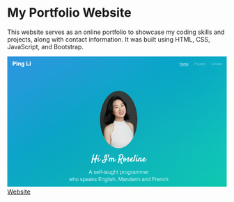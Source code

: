 # My Portfolio Website #

<p>This website serves as an online portfolio to showcase my coding skills and projects, along with contact information. It was built using HTML, CSS, JavaScript, and Bootstrap.</p> 

<img src="./images/portfolio.png" alt="portfolio" height="300" width="550" />
<a href="https://roselinepli.github.io/ping/">Website</a>
